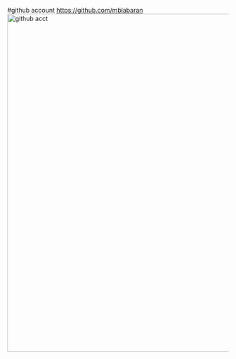 #github account 
https://github.com/mblabaran
<img width="1366" height="768" alt="github acct" src="https://github.com/user-attachments/assets/09e00002-de0d-44a5-8e3b-7f19114deb2b" />
